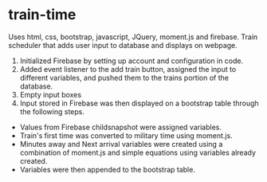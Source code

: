 # train-time
Uses html, css, bootstrap, javascript, JQuery, moment.js and firebase. 
Train scheduler that adds user input to database and displays on webpage.
1. Initialized Firebase by setting up account and configuration in code.
2. Added event listener to the add train button, assigned the input to different variables, and pushed them to the trains portion of the database. 
3. Empty input boxes
4. Input stored in Firebase was then displayed on a bootstrap table through the following steps.
- Values from Firebase childsnapshot were assigned variables. 
- Train's first time was converted to military time using moment.js.
- Minutes away and Next arrival variables were created using a combination of moment.js and simple equations using variables already created.
- Variables were then appended to the bootstrap table.
   